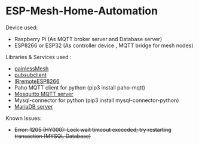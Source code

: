 # ESP-Mesh-Home-Automation
Device used: 
  - Raspberry Pi (As MQTT broker server and Database server)
  - ESP8266 or ESP32 (As controller device , MQTT bridge for mesh nodes)
  
Libraries & Services used :
  - [painlessMesh](https://github.com/gmag11/painlessMesh)
  - [pubsubclient](https://github.com/knolleary/pubsubclient)
  - [IRremoteESP8266](https://github.com/crankyoldgit/IRremoteESP8266)
  - Paho MQTT client for python (pip3 install paho-mqtt)
  - [Mosquitto MQTT server](https://randomnerdtutorials.com/how-to-install-mosquitto-broker-on-raspberry-pi/)
  - Mysql-connector for python (pip3 install mysql-connector-python)
  - [MariaDB server](https://medium.com/better-programming/how-to-install-mysql-on-a-raspberry-pi-ad3f69b4a094)

Known Issues:
  - ~~Error: 1205 (HY000): Lock wait timeout exceeded; try restarting transaction (MYSQL Database)~~
